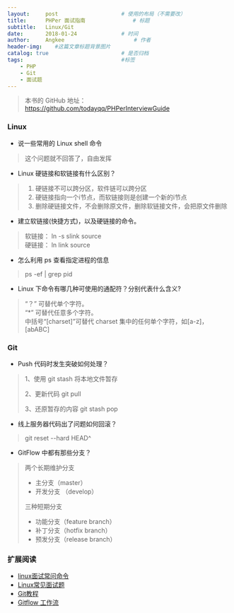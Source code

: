 ```yaml
---
layout:     post                    # 使用的布局（不需要改）
title:      PHPer 面试指南               # 标题 
subtitle:   Linux/Git
date:       2018-01-24              # 时间
author:     Angkee                      # 作者
header-img:    #这篇文章标题背景图片
catalog: true                       # 是否归档
tags:                               #标签
    - PHP
    - Git
    - 面试题
---
```


> 本书的 GitHub 地址：https://github.com/todayqq/PHPerInterviewGuide

### Linux

- 说一些常用的 Linux shell 命令

> 这个问题就不回答了，自由发挥

- Linux 硬链接和软链接有什么区别？

> 1. 硬链接不可以跨分区，软件链可以跨分区
> 2. 硬链接指向一个i节点，而软链接则是创建一个新的i节点
> 3. 删除硬链接文件，不会删除原文件，删除软链接文件，会把原文件删除

- 建立软链接(快捷方式)，以及硬链接的命令。

> 软链接： ln -s slink source  
> 硬链接： ln link source

- 怎么利用 ps 查看指定进程的信息

> ps -ef | grep pid

-  Linux 下命令有哪几种可使用的通配符？分别代表什么含义?

> “？” 可替代单个字符。   
> “*” 可替代任意多个字符。  
> 中括号“[charset]”可替代 charset 集中的任何单个字符，如[a-z]，[abABC]

### Git

- Push 代码时发生突破如何处理？

> 1、使用 git stash 将本地文件暂存
> 
> 2、更新代码 git pull
> 
> 3、还原暂存的内容 git stash pop

- 线上服务器代码出了问题如何回滚？

> git reset --hard HEAD^

- GitFlow 中都有那些分支？

> 两个长期维护分支
> 
> - 主分支（master）
> - 开发分支 （develop）
> 
> 三种短期分支
> 
> - 功能分支（feature branch）
> - 补丁分支（hotfix branch）
> - 预发分支（release branch）

### 扩展阅读

- [linux面试常问命令](http://blog.csdn.net/u010842515/article/details/72732106)
- [Linux常见面试题](https://www.leolan.top/index.php/posts/36.html)
- [Git教程](https://www.liaoxuefeng.com/wiki/0013739516305929606dd18361248578c67b8067c8c017b000)
- [Gitflow 工作流](https://laravel-china.org/articles/6318/gitflow-workflow)
